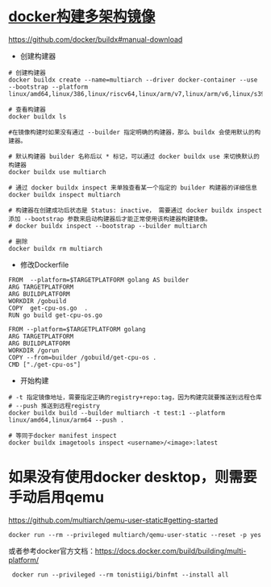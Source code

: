 # [docker构建多架构镜像](https://www.zhaowenyu.com/docker-doc/best-practices/mult-arch-image.html#%E5%9F%BA%E4%BA%8E-manifest-%E7%9A%84%E6%96%B9%E5%BC%8F%E7%BB%84%E5%90%88%E5%A4%9A%E5%B9%B3%E5%8F%B0%E6%9E%B6%E6%9E%84%E9%95%9C%E5%83%8F)



https://github.com/docker/buildx#manual-download

- 创建构建器

```shell
# 创建构建器
docker buildx create --name=multiarch --driver docker-container --use --bootstrap --platform linux/amd64,linux/386,linux/riscv64,linux/arm/v7,linux/arm/v6,linux/s390x,linux/ppc64le,linux/arm64

# 查看构建器
docker buildx ls

#在镜像构建时如果没有通过 --builder 指定明确的构建器，那么 buildx 会使用默认的构建器。

# 默认构建器 builder 名称后以 * 标记，可以通过 docker buildx use 来切换默认的构建器
docker buildx use multiarch

# 通过 docker buildx inspect 来单独查看某一个指定的 builder 构建器的详细信息
docker buildx inspect multiarch

# 构建器在创建成功后状态是 Status: inactive， 需要通过 docker buildx inspect 添加 --bootstrap 参数来启动构建器后才能正常使用该构建器构建镜像。
# docker buildx inspect --bootstrap --builder multiarch

# 删除
docker buildx rm multiarch
```


- 修改Dockerfile

```shell
FROM  --platform=$TARGETPLATFORM golang AS builder
ARG TARGETPLATFORM
ARG BUILDPLATFORM
WORKDIR /gobuild
COPY  get-cpu-os.go  .
RUN go build get-cpu-os.go

FROM --platform=$TARGETPLATFORM golang
ARG TARGETPLATFORM
ARG BUILDPLATFORM
WORKDIR /gorun
COPY --from=builder /gobuild/get-cpu-os .
CMD ["./get-cpu-os"]
```

- 开始构建

```shell
# -t 指定镜像地址，需要指定正确的registry+repo:tag，因为构建完就要推送到远程仓库
# --push 推送到远程registry
docker buildx build --builder multiarch -t test:1 --platform linux/amd64,linux/arm64 --push .

# 等同于docker manifest inspect
docker buildx imagetools inspect <username>/<image>:latest
```

# 如果没有使用docker desktop，则需要手动启用qemu

https://github.com/multiarch/qemu-user-static#getting-started

```shell
docker run --rm --privileged multiarch/qemu-user-static --reset -p yes
```

或者参考docker官方文档：https://docs.docker.com/build/building/multi-platform/

```shell
 docker run --privileged --rm tonistiigi/binfmt --install all
```